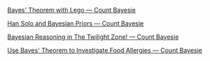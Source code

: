 
[Bayes&#39; Theorem with Lego — Count Bayesie](https://www.countbayesie.com/blog/2015/2/18/bayes-theorem-with-lego)

[Han Solo and Bayesian Priors — Count Bayesie](https://www.countbayesie.com/blog/2015/2/18/hans-solo-and-bayesian-priors)

[Bayesian Reasoning in The Twilight Zone! — Count Bayesie](https://www.countbayesie.com/blog/2016/3/16/bayesian-reasoning-in-the-twilight-zone)

[Use Bayes&#39; Theorem to Investigate Food Allergies — Count Bayesie](https://www.countbayesie.com/blog/2016/1/22/why-you-should-believe-your-friends-claims-about-food-allergies)
